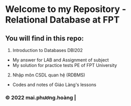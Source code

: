 # Welcome to my Repository - Relational Database at FPT

## You will find in this repo:

1. Introduction to Databases DBI202
* My answer for LAB and Assignment of subject
* My solution for practice tests PE of FPT University

2. Nhập môn CSDL quan hệ (RDBMS)
* Codes and notes of Giáo Làng's lessons 

### © 2022 mai.phương.hoàng |